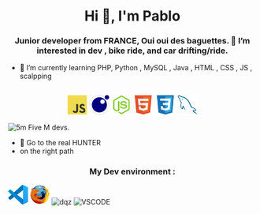 <h1 align="center">Hi 👋, I'm Pablo </h1>
<h3 align="center">
    Junior developer from FRANCE, Oui oui des baguettes. 👀 I’m interested in dev , bike ride, and car drifting/ride.
</h3>

- 🌱 I’m currently learning PHP, Python , MySQL , Java , HTML , CSS , JS , scalpping

  
<h2 align="center">  <img src="https://raw.githubusercontent.com/devicons/devicon/master/icons/javascript/javascript-original.svg" alt="javascript" width="40" height="40" align="center"/> <img src="https://raw.githubusercontent.com/devicons/devicon/master/icons/lua/lua-original.svg" alt="lua" width="40" height="40" align="center"/>   <img src="https://raw.githubusercontent.com/devicons/devicon/master/icons/nodejs/nodejs-original.svg" alt="node" width="40" height="40" align="center" />  <img src="https://raw.githubusercontent.com/devicons/devicon/master/icons/html5/html5-original.svg" alt="html5" width="40" height="40" align="center"/> <img src="https://raw.githubusercontent.com/devicons/devicon/master/icons/css3/css3-original.svg" alt="css3" width="40" height="40" align="center"/>  <img src="https://raw.githubusercontent.com/devicons/devicon/master/icons/mysql/mysql-original.svg" alt="mysql" width="40" height="40" align="center"/></h2>


 
 <img src="https://fivem-vscode.gallerycdn.vsassets.io/extensions/fivem-vscode/fivem-vscode/0.3.1/1641809875370/Microsoft.VisualStudio.Services.Icons.Default" alt="5m" width="40" height="40"/> Five M devs.
  
- 💞️ Go to the real HUNTER
- on the right path

<h3 align="center">My Dev environment :</h3>

  <img src="https://raw.githubusercontent.com/devicons/devicon/master/icons/vscode/vscode-original.svg" alt="VSCODE" width="40" height="40"/>   <img src="https://raw.githubusercontent.com/devicons/devicon/master/icons/firefox/firefox-original.svg" alt="firefox" width="40" height="40"/> <img src="https://upload.wikimedia.org/wikipedia/commons/thumb/a/ab/Apple-logo.png/600px-Apple-logo.png" alt="dqz" width="40" height="40"/>  <img src="https://cdn-icons-png.flaticon.com/512/1076/1076988.png" alt="VSCODE" width="40" height="40"/>


